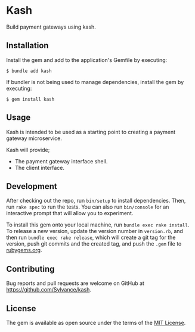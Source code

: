 # Kash

Build payment gateways using kash.

## Installation

Install the gem and add to the application's Gemfile by executing:

    $ bundle add kash

If bundler is not being used to manage dependencies, install the gem by executing:

    $ gem install kash

## Usage

Kash is intended to be used as a starting point to creating a payment gateway microservice.

Kash will provide;

- The payment gateway interface shell.
- The client interface.

## Development

After checking out the repo, run `bin/setup` to install dependencies. Then, run `rake spec` to run the tests. You can also run `bin/console` for an interactive prompt that will allow you to experiment.

To install this gem onto your local machine, run `bundle exec rake install`. To release a new version, update the version number in `version.rb`, and then run `bundle exec rake release`, which will create a git tag for the version, push git commits and the created tag, and push the `.gem` file to [rubygems.org](https://rubygems.org).

## Contributing

Bug reports and pull requests are welcome on GitHub at https://github.com/Sylvance/kash.

## License

The gem is available as open source under the terms of the [MIT License](https://opensource.org/licenses/MIT).
